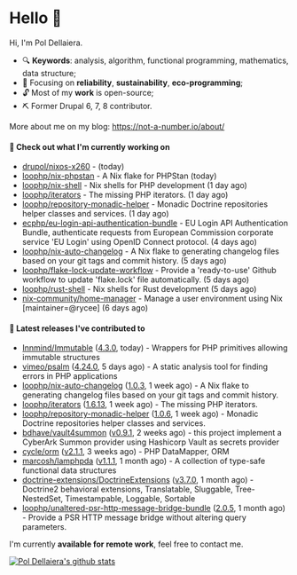 # Hello 👋

Hi, I'm Pol Dellaiera.

- 🔍 **Keywords**: analysis, algorithm, functional programming, mathematics, data structure;
- 🎯 Focusing on **reliability**, **sustainability**, **eco-programming**;
- 🔓 Most of my **work** is open-source;
- ⛏️ Former Drupal 6, 7, 8 contributor.

More about me on my blog: https://not-a-number.io/about/

#### 👷 Check out what I'm currently working on

- [drupol/nixos-x260](https://github.com/drupol/nixos-x260) -  (today)
- [loophp/nix-phpstan](https://github.com/loophp/nix-phpstan) - A Nix flake for PHPStan (today)
- [loophp/nix-shell](https://github.com/loophp/nix-shell) - Nix shells for PHP development (1 day ago)
- [loophp/iterators](https://github.com/loophp/iterators) - The missing PHP iterators. (1 day ago)
- [loophp/repository-monadic-helper](https://github.com/loophp/repository-monadic-helper) - Monadic Doctrine repositories helper classes and services. (1 day ago)
- [ecphp/eu-login-api-authentication-bundle](https://github.com/ecphp/eu-login-api-authentication-bundle) - EU Login API Authentication Bundle, authenticate requests from European Commission corporate service &#39;EU Login&#39; using OpenID Connect protocol. (4 days ago)
- [loophp/nix-auto-changelog](https://github.com/loophp/nix-auto-changelog) - A Nix flake to generating changelog files based on your git tags and commit history. (5 days ago)
- [loophp/flake-lock-update-workflow](https://github.com/loophp/flake-lock-update-workflow) - Provide a &#39;ready-to-use&#39; Github workflow to update &#39;flake.lock&#39; file automatically. (5 days ago)
- [loophp/rust-shell](https://github.com/loophp/rust-shell) - Nix shells for Rust development (5 days ago)
- [nix-community/home-manager](https://github.com/nix-community/home-manager) - Manage a user environment using Nix  [maintainer=@rycee]  (6 days ago)

#### 🔭 Latest releases I've contributed to

- [Innmind/Immutable](https://github.com/Innmind/Immutable) ([4.3.0](https://github.com/Innmind/Immutable/releases/tag/4.3.0), today) - Wrappers for PHP primitives allowing immutable structures
- [vimeo/psalm](https://github.com/vimeo/psalm) ([4.24.0](https://github.com/vimeo/psalm/releases/tag/4.24.0), 5 days ago) - A static analysis tool for finding errors in PHP applications
- [loophp/nix-auto-changelog](https://github.com/loophp/nix-auto-changelog) ([1.0.3](https://github.com/loophp/nix-auto-changelog/releases/tag/1.0.3), 1 week ago) - A Nix flake to generating changelog files based on your git tags and commit history.
- [loophp/iterators](https://github.com/loophp/iterators) ([1.6.13](https://github.com/loophp/iterators/releases/tag/1.6.13), 1 week ago) - The missing PHP iterators.
- [loophp/repository-monadic-helper](https://github.com/loophp/repository-monadic-helper) ([1.0.6](https://github.com/loophp/repository-monadic-helper/releases/tag/1.0.6), 1 week ago) - Monadic Doctrine repositories helper classes and services.
- [bdhave/vault4summon](https://github.com/bdhave/vault4summon) ([v0.9.1](https://github.com/bdhave/vault4summon/releases/tag/v0.9.1), 2 weeks ago) - this project implement a CyberArk Summon provider using Hashicorp Vault as secrets provider
- [cycle/orm](https://github.com/cycle/orm) ([v2.1.1](https://github.com/cycle/orm/releases/tag/v2.1.1), 3 weeks ago) - PHP DataMapper, ORM
- [marcosh/lamphpda](https://github.com/marcosh/lamphpda) ([v1.1.1](https://github.com/marcosh/lamphpda/releases/tag/v1.1.1), 1 month ago) - A collection of type-safe functional data structures
- [doctrine-extensions/DoctrineExtensions](https://github.com/doctrine-extensions/DoctrineExtensions) ([v3.7.0](https://github.com/doctrine-extensions/DoctrineExtensions/releases/tag/v3.7.0), 1 month ago) - Doctrine2 behavioral extensions, Translatable, Sluggable, Tree-NestedSet, Timestampable, Loggable, Sortable
- [loophp/unaltered-psr-http-message-bridge-bundle](https://github.com/loophp/unaltered-psr-http-message-bridge-bundle) ([2.0.5](https://github.com/loophp/unaltered-psr-http-message-bridge-bundle/releases/tag/2.0.5), 1 month ago) - Provide a PSR HTTP message bridge without altering query parameters.

I'm currently **available for remote work**, feel free to contact me.

[![Pol Dellaiera's github stats](https://github-readme-stats.vercel.app/api?username=drupol&count_private=true&show_icons=true)](https://github.com/drupol)
